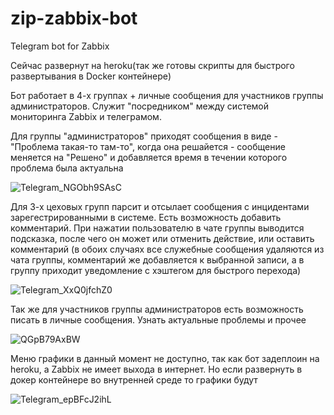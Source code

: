 # zip-zabbix-bot
Telegram bot for Zabbix

Сейчас развернут на heroku(так же готовы скрипты для быстрого развертывания в Docker контейнере)

Бот работает в 4-х группах + личные сообщения для участников группы администраторов. Служит "посредником" между системой мониторинга Zabbix и телеграмом.

Для группы "администраторов" приходят сообщения в виде - "Проблема такая-то там-то", когда она решайется - сообщение меняется на "Решено" и добавляется время 
в течении которого проблема была актуальна

![Telegram_NGObh9SAsC](https://user-images.githubusercontent.com/87036489/157439107-6bd77c7b-a223-4ff5-ad32-e1c6b3913154.png)

Для 3-х цеховых групп парсит и отсылает сообщения с инцидентами зарегестрированными в системе. Есть возможность добавить комментарий. При нажатии пользователю в чате группы
выводится подсказка, после чего он может или отменить действие, или оставить комментарий (в обоих случаях все служебные сообщения удаляются из чата группы, комментарий 
же добавляется к выбранной записи, а в группу приходит уведомление с хэштегом для быстрого перехода)

![Telegram_XxQ0jfchZ0](https://user-images.githubusercontent.com/87036489/157439201-435e4ba0-d3e3-4d4e-ae67-ea4d0960a6ad.png)

Так же для участников группы администраторов есть возможность писать в личные сообщения. Узнать актуальные проблемы и прочее

![QGpB79AxBW](https://user-images.githubusercontent.com/87036489/157440440-dabaa671-4355-49b7-937c-9df2116f82db.png)


Меню графики в данный момент не доступно, так как бот задеплоин на heroku, а Zabbix не имеет выхода в интернет. Но если развернуть в докер контейнере во внутренней среде 
то графики будут

![Telegram_epBFcJ2ihL](https://user-images.githubusercontent.com/87036489/157440909-92cb1e69-adc8-48a4-88ca-3276c609ffa8.png)
